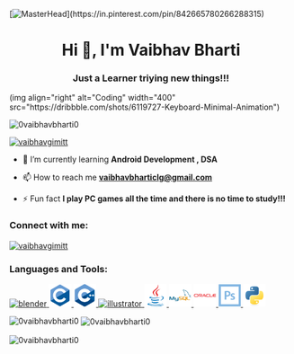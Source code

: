 [![MasterHead](https://1.bp.blogspot.com/-7A4WynwLsM...)](https://in.pinterest.com/pin/842665780266288315)
<h1 align="center">Hi 👋, I'm Vaibhav Bharti</h1>
<h3 align="center">Just a Learner triying new things!!!</h3>
(img align="right" alt="Coding" width="400" src="https://dribbble.com/shots/6119727-Keyboard-Minimal-Animation")

<p align="left"> <img src="https://komarev.com/ghpvc/?username=0vaibhavbharti0&label=Profile%20views&color=0e75b6&style=flat" alt="0vaibhavbharti0" /> </p>

<p align="left"> <a href="https://twitter.com/vaibhavgimitt" target="blank"><img src="https://img.shields.io/twitter/follow/vaibhavgimitt?logo=twitter&style=for-the-badge" alt="vaibhavgimitt" /></a> </p>

- 🌱 I’m currently learning **Android Development , DSA**

- 📫 How to reach me **vaibhavbharticlg@gmail.com**

- ⚡ Fun fact **I play PC games all the time and there is no time to study!!!**

<h3 align="left">Connect with me:</h3>
<p align="left">
<a href="https://twitter.com/vaibhavgimitt" target="blank"><img align="center" src="https://raw.githubusercontent.com/rahuldkjain/github-profile-readme-generator/master/src/images/icons/Social/twitter.svg" alt="vaibhavgimitt" height="30" width="40" /></a>
</p>

<h3 align="left">Languages and Tools:</h3>
<p align="left"> <a href="https://www.blender.org/" target="_blank" rel="noreferrer"> <img src="https://download.blender.org/branding/community/blender_community_badge_white.svg" alt="blender" width="40" height="40"/> </a> <a href="https://www.cprogramming.com/" target="_blank" rel="noreferrer"> <img src="https://raw.githubusercontent.com/devicons/devicon/master/icons/c/c-original.svg" alt="c" width="40" height="40"/> </a> <a href="https://www.w3schools.com/cpp/" target="_blank" rel="noreferrer"> <img src="https://raw.githubusercontent.com/devicons/devicon/master/icons/cplusplus/cplusplus-original.svg" alt="cplusplus" width="40" height="40"/> </a> <a href="https://www.adobe.com/in/products/illustrator.html" target="_blank" rel="noreferrer"> <img src="https://www.vectorlogo.zone/logos/adobe_illustrator/adobe_illustrator-icon.svg" alt="illustrator" width="40" height="40"/> </a> <a href="https://www.java.com" target="_blank" rel="noreferrer"> <img src="https://raw.githubusercontent.com/devicons/devicon/master/icons/java/java-original.svg" alt="java" width="40" height="40"/> </a> <a href="https://www.mysql.com/" target="_blank" rel="noreferrer"> <img src="https://raw.githubusercontent.com/devicons/devicon/master/icons/mysql/mysql-original-wordmark.svg" alt="mysql" width="40" height="40"/> </a> <a href="https://www.oracle.com/" target="_blank" rel="noreferrer"> <img src="https://raw.githubusercontent.com/devicons/devicon/master/icons/oracle/oracle-original.svg" alt="oracle" width="40" height="40"/> </a> <a href="https://www.photoshop.com/en" target="_blank" rel="noreferrer"> <img src="https://raw.githubusercontent.com/devicons/devicon/master/icons/photoshop/photoshop-line.svg" alt="photoshop" width="40" height="40"/> </a> <a href="https://www.python.org" target="_blank" rel="noreferrer"> <img src="https://raw.githubusercontent.com/devicons/devicon/master/icons/python/python-original.svg" alt="python" width="40" height="40"/> </a> </p>

<p><img align="left" src="https://github-readme-stats.vercel.app/api/top-langs?username=0vaibhavbharti0&show_icons=true&locale=en&layout=compact" alt="0vaibhavbharti0" /></p>

<p>&nbsp;<img align="center" src="https://github-readme-stats.vercel.app/api?username=0vaibhavbharti0&show_icons=true&locale=en" alt="0vaibhavbharti0" /></p>

<p><img align="center" src="https://github-readme-streak-stats.herokuapp.com/?user=0vaibhavbharti0&" alt="0vaibhavbharti0" /></p>
